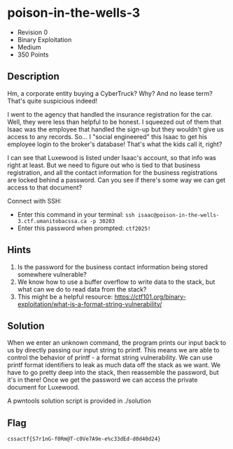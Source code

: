 # poison-in-the-wells-3
- Revision 0
- Binary Exploitation
- Medium
- 350 Points

## Description
Hm, a corporate entity buying a CyberTruck? Why? And no lease term? That's quite suspicious indeed!

I went to the agency that handled the insurance registration for the car. Well, they were less than helpful to be honest. I squeezed out of them that Isaac was the employee that handled the sign-up but they wouldn't give us access to any records. So... I "social engineered" this Isaac to get his employee login to the broker's database! That's what the kids call it, right?

I can see that Luxewood is listed under Isaac's account, so that info was right at least. But we need to figure out who is tied to that business registration, and all the contact information for the business registrations are locked behind a password. Can you see if there's some way we can get access to that document?

Connect with SSH:
- Enter this command in your terminal: `ssh isaac@poison-in-the-wells-3.ctf.umanitobacssa.ca -p 30203`
- Enter this password when prompted: `ctf2025!`

## Hints
1. Is the password for the business contact information being stored somewhere vulnerable?
2. We know how to use a buffer overflow to write data to the stack, but what can we do to read data from the stack?
3. This might be a helpful resource: <https://ctf101.org/binary-exploitation/what-is-a-format-string-vulnerability/>

## Solution
When we enter an unknown command, the program prints our input back to us by directly passing our input string to printf. This means we are able to control the behavior of printf - a format string vulnerability. We can use printf format identifiers to leak as much data off the stack as we want. We have to go pretty deep into the stack, then reassemble the password, but it's in there! Once we get the password we can access the private document for Luxewood.

A pwntools solution script is provided in ./solution

## Flag
`cssactf{S7r1nG-f0Rm@T-c0Ve7A9e-e%c33dEd-d0d40d24}`